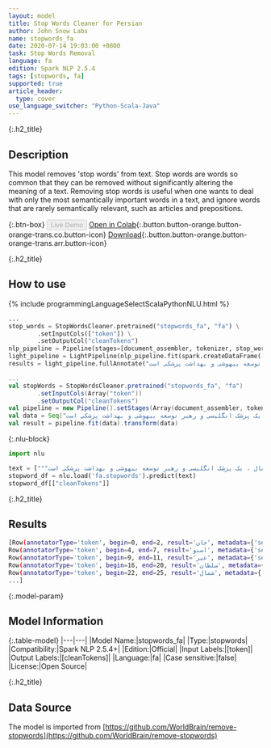 ```yaml
---
layout: model
title: Stop Words Cleaner for Persian
author: John Snow Labs
name: stopwords_fa
date: 2020-07-14 19:03:00 +0800
task: Stop Words Removal
language: fa
edition: Spark NLP 2.5.4
tags: [stopwords, fa]
supported: true
article_header:
  type: cover
use_language_switcher: "Python-Scala-Java"
---
```


{:.h2_title}
## Description
This model removes 'stop words' from text. Stop words are words so common that they can be removed without significantly altering the meaning of a text. Removing stop words is useful when one wants to deal with only the most semantically important words in a text, and ignore words that are rarely semantically relevant, such as articles and prepositions.

{:.btn-box}
<button class="button button-orange" disabled>Live Demo</button>
[Open in Colab](https://colab.research.google.com/github/JohnSnowLabs/spark-nlp-workshop/blob/b2eb08610dd49d5b15077cc499a94b4ec1e8b861/jupyter/annotation/english/stop-words/StopWordsCleaner.ipynb){:.button.button-orange.button-orange-trans.co.button-icon}
[Download](https://s3.amazonaws.com/auxdata.johnsnowlabs.com/public/models/stopwords_fa_fa_2.5.4_2.4_1594742438615.zip){:.button.button-orange.button-orange-trans.arr.button-icon}

{:.h2_title}
## How to use

<div class="tabs-box" markdown="1">

{% include programmingLanguageSelectScalaPythonNLU.html %}

```python
...
stop_words = StopWordsCleaner.pretrained("stopwords_fa", "fa") \
        .setInputCols(["token"]) \
        .setOutputCol("cleanTokens")
nlp_pipeline = Pipeline(stages=[document_assembler, tokenizer, stop_words])
light_pipeline = LightPipeline(nlp_pipeline.fit(spark.createDataFrame([['']]).toDF("text")))
results = light_pipeline.fullAnnotate("جان اسنو غیر از سلطان شمال ، یک پزشک انگلیسی و رهبر توسعه بیهوشی و بهداشت پزشکی است.")
```

```scala
...
val stopWords = StopWordsCleaner.pretrained("stopwords_fa", "fa")
        .setInputCols(Array("token"))
        .setOutputCol("cleanTokens")
val pipeline = new Pipeline().setStages(Array(document_assembler, tokenizer, stopWords))
val data = Seq("جان اسنو غیر از سلطان شمال ، یک پزشک انگلیسی و رهبر توسعه بیهوشی و بهداشت پزشکی است.").toDF("text")
val result = pipeline.fit(data).transform(data)
```

{:.nlu-block}
```python
import nlu

text = ["""جان اسنو غیر از سلطان شمال ، یک پزشک انگلیسی و رهبر توسعه بیهوشی و بهداشت پزشکی است."""]
stopword_df = nlu.load('fa.stopwords').predict(text)
stopword_df[["cleanTokens"]]
```

</div>

{:.h2_title}
## Results

```bash
[Row(annotatorType='token', begin=0, end=2, result='جان', metadata={'sentence': '0'}),
Row(annotatorType='token', begin=4, end=7, result='اسنو', metadata={'sentence': '0'}),
Row(annotatorType='token', begin=9, end=11, result='غیر', metadata={'sentence': '0'}),
Row(annotatorType='token', begin=16, end=20, result='سلطان', metadata={'sentence': '0'}),
Row(annotatorType='token', begin=22, end=25, result='شمال', metadata={'sentence': '0'}),
...]
```

{:.model-param}
## Model Information

{:.table-model}
|---|---|
|Model Name:|stopwords_fa|
|Type:|stopwords|
|Compatibility:|Spark NLP 2.5.4+|
|Edition:|Official|
|Input Labels:|[token]|
|Output Labels:|[cleanTokens]|
|Language:|fa|
|Case sensitive:|false|
|License:|Open Source|

{:.h2_title}
## Data Source
The model is imported from [https://github.com/WorldBrain/remove-stopwords](https://github.com/WorldBrain/remove-stopwords)